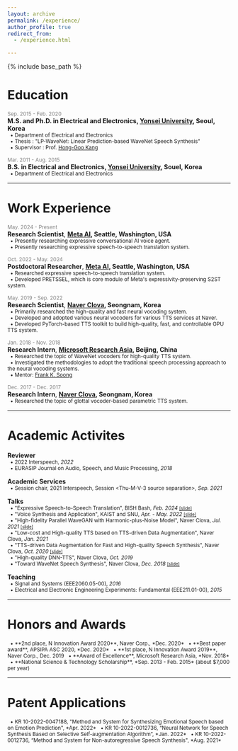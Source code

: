 ```yaml
---
layout: archive
permalink: /experience/
author_profile: true
redirect_from: 
  - /experience.html

---
```


{% include base_path %}

# Education
<span style="color:gray"><small>Sep. 2015 - Feb. 2020</small></span>  
**M.S. and Ph.D. in Electrical and Electronics, [Yonsei University](https://www.yonsei.ac.kr/en_sc/index.jsp), Seoul, Korea**  
<small>
  &nbsp;&nbsp;&bull; Department of Electrical and Electronics  
  &nbsp;&nbsp;&bull; Thesis : "LP-WaveNet: Linear Prediction-based WaveNet Speech Synthesis"  
  &nbsp;&nbsp;&bull; Supervisor : Prof. [Hong-Goo Kang](http://dsp.yonsei.ac.kr/)  
</small>

<span style="color:gray"><small>Mar. 2011 - Aug. 2015</small></span>  
**B.S. in Electrical and Electronics, [Yonsei University](https://www.yonsei.ac.kr/en_sc/index.jsp), Souel, Korea**  
<small>
   &nbsp;&nbsp;&bull; Department of Electrical and Electronics  
</small>

***
# Work Experience
<span style="color:gray"><small>May. 2024 - Present</small></span>  
**Research Scientist**, **[Meta AI](https://ai.facebook.com/), Seattle, Washington, USA**  
<small>
  &nbsp;&nbsp;&bull; Presently researching expressive conversational AI voice agent.  
  &nbsp;&nbsp;&bull; Presently researching expressive speech-to-speech translation system.
</small>

<span style="color:gray"><small>Oct. 2022 - May. 2024</small></span>  
**Postdoctoral Researcher**, **[Meta AI](https://ai.facebook.com/), Seattle, Washington, USA**  
<small>
  &nbsp;&nbsp;&bull; Researched expressive speech-to-speech translation system.  
  &nbsp;&nbsp;&bull; Developed PRETSSEL, which is core module of Meta's expressivity-preserving S2ST system.
</small>

<span style="color:gray"><small>May. 2019 - Sep. 2022</small></span>  
**Research Scientist**, **[Naver Clova](https://clova.ai/ko/), Seongnam, Korea**  
<small>
  &nbsp;&nbsp;&bull; Primarily researched the high-quality and fast neural vocoding system.  
  &nbsp;&nbsp;&bull; Developed and adopted various neural vocoders for various TTS services at Naver.  
  &nbsp;&nbsp;&bull; Developed PyTorch-based TTS toolkit to build high-quality, fast, and controllable GPU TTS system.  
</small>

<span style="color:gray"><small>Jan. 2018 - Nov. 2018</small></span>  
**Research Intern**, **[Microsoft Research Asia](https://www.microsoft.com/en-us/research/lab/microsoft-research-asia/), Beijing, China**  
<small>
  &nbsp;&nbsp;&bull; Researched the topic of WaveNet vocoders for high-quality TTS system.  
  &nbsp;&nbsp;&bull; Investigated the methodologies to adopt the traditional speech processing approach to the neural vocoding systems.  
  &nbsp;&nbsp;&bull; Mentor: [Frank K. Soong](https://www.researchgate.net/profile/Frank-Soong)  
</small>

<span style="color:gray"><small>Dec. 2017 - Dec. 2017</small></span>  
**Research Intern**, **[Naver Clova](https://clova.ai/ko/), Seongnam, Korea**   
<small>
  &nbsp;&nbsp;&bull; Researched the topic of glottal vocoder-based parametric TTS system.  
</small>

***
# Academic Activites
**Reviewer**  
<small>
  &nbsp;&nbsp;&bull; 2022 Interspeech, *2022*  
  &nbsp;&nbsp;&bull; EURASIP Journal on Audio, Speech, and Music Processing, *2018*  
</small>

**Academic Services**  
<small>
  &nbsp;&nbsp;&bull; Session chair, 2021 Interspeech, Session \<Thu-M-V-3 source separation\>, *Sep. 2021*  
</small>

**Talks**  
<small>
  &nbsp;&nbsp;&bull; "Expressive Speech-to-Speech Translation", BISH Bash, *Feb. 2024* <small>[[slide]]({{base_path}}/files/slides/2402_bish_bash.pdf)</small>  
  &nbsp;&nbsp;&bull; "Voice Synthesis and Application", KAIST and SNU, *Apr. - May. 2022* <small>[[slide]]({{base_path}}/files/slides/2205_kaist_snu_public.pdf)</small>  
  &nbsp;&nbsp;&bull; "High-fidelity Parallel WaveGAN with Harmonic-plus-Noise Model", Naver Clova, *Jul. 2021* <small>[[slide]]({{base_path}}/files/slides/2107_enday_hnpwg_v1.pdf)</small>  
  &nbsp;&nbsp;&bull; "Low-cost and High-quality TTS based on TTS-driven Data Augmentation", Naver Clova, *Jan. 2021*   
  &nbsp;&nbsp;&bull; "TTS-driven Data Augmentation for Fast and High-quality Speech Synthesis", Naver Clova, *Oct. 2020* <small>[[slide]]({{base_path}}/files/slides/2008_tts_augmentation.pdf)</small>  
  &nbsp;&nbsp;&bull; "High-quality DNN-TTS", Naver Clova, *Oct. 2019*  
  &nbsp;&nbsp;&bull; "Toward WaveNet Speech Synthesis", Naver Clova, *Dec. 2018* <small>[[slide]]({{base_path}}/files/slides/1812_naver_techtalk.pdf)</small>  
</small>

**Teaching**  
<small>
  &nbsp;&nbsp;&bull; Signal and Systems (EEE2060.05-00), *2016*  
  &nbsp;&nbsp;&bull; Electrical and Electronic Engineering Experiments: Fundamental (EEE211.01-00), *2015*  
</small>

***
# Honors and Awards
<small>
  &nbsp;&nbsp;&bull; **2nd place, N Innovation Award 2020**, Naver Corp., *Dec. 2020*  
  &nbsp;&nbsp;&bull; **Best paper award**, APSIPA ASC 2020, *Dec. 2020*  
  &nbsp;&nbsp;&bull; **1st place, N Innovation Award 2019**, Naver Corp., Dec. 2019  
  &nbsp;&nbsp;&bull; **Award of Excellence**, Microsoft Research Asia, *Nov. 2018*  
  &nbsp;&nbsp;&bull; **National Science & Technology Scholarship**, *Sep. 2013 - Feb. 2015* (about $7,000 per year)  
</small>

***
# Patent Applications
<small>
  &nbsp;&nbsp;&bull; KR 10-2022-0047188, "Method and System for Synthesizing Emotional Speech based on Emotion Prediction", *Apr. 2022*   
  &nbsp;&nbsp;&bull; KR 10-2022-0012736, “Neural Network for Speech Synthesis Based on Selective Self-augmentation Algorithm”, *Jan. 2022*   
  &nbsp;&nbsp;&bull; KR 10-2022-0012736, “Method and System for Non-autoregressive Speech Synthesis", *Aug. 2021*   
</small>
